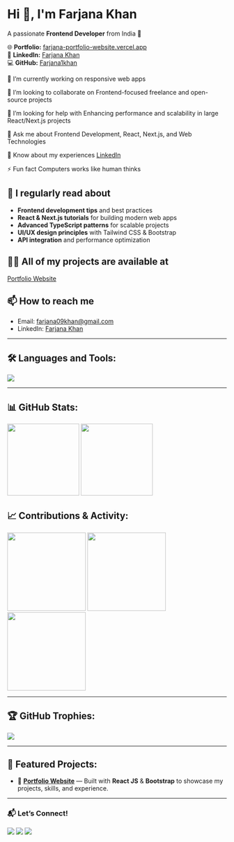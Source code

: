 # Hi 👋, I'm Farjana Khan  
A passionate **Frontend Developer** from India 🚀  

🌐 **Portfolio:** [farjana-portfolio-website.vercel.app](https://farjana-portfolio-website.vercel.app)  
💼 **LinkedIn:** [Farjana Khan](https://www.linkedin.com/in/farjana-fatehmohd/)  
💻 **GitHub:** [Farjana1khan](https://github.com/Farjana1khan)  

🔭 I’m currently working on responsive web apps

👯 I’m looking to collaborate on Frontend-focused freelance and open-source projects

🤝 I’m looking for help with Enhancing performance and scalability in large React/Next.js projects

💬 Ask me about Frontend Development, React, Next.js, and Web Technologies

📄 Know about my experiences [LinkedIn](https://www.linkedin.com/in/farjana-fatehmohd/) 

⚡ Fun fact Computers works like human thinks

## 📝 I regularly read about
- **Frontend development tips** and best practices  
- **React & Next.js tutorials** for building modern web apps  
- **Advanced TypeScript patterns** for scalable projects  
- **UI/UX design principles** with Tailwind CSS & Bootstrap  
- **API integration** and performance optimization  

## 👨‍💻 All of my projects are available at
[Portfolio Website](https://farjana-portfolio-website.vercel.app/)  

## 📫 How to reach me
- Email: [farjana09khan@gmail.com](mailto:farjana09khan@gmail.com)
- LinkedIn: [Farjana Khan](https://www.linkedin.com/in/farjana-fatehmohd/)  

---

## 🛠 Languages and Tools:
<p align="left">
  <img src="https://skillicons.dev/icons?i=react,nextjs,astro,js,ts,html,css,tailwind,scss,bootstrap,materialui,git,github,jira,postman,vscode,vercel,netlify" />
</p>

---

## 📊 GitHub Stats:
<p align="left">
  <img src="https://github-readme-stats.vercel.app/api?username=Farjana1khan&show_icons=true&theme=radical" height="165"/>
  <img src="https://github-readme-streak-stats.herokuapp.com/?user=Farjana1khan&theme=radical" height="165"/>
</p>

## 📈 Contributions & Activity:
<p align="left">
  <img src="https://github-profile-summary-cards.vercel.app/api/cards/profile-details?username=Farjana1khan&theme=radical" height="180"/>
  <img src="https://github-profile-summary-cards.vercel.app/api/cards/repos-per-language?username=Farjana1khan&theme=radical" height="180"/>
  <img src="https://github-profile-summary-cards.vercel.app/api/cards/most-commit-language?username=Farjana1khan&theme=radical" height="180"/>
</p>

---

## 🏆 GitHub Trophies:
<p align="left">
  <img src="https://github-profile-trophy.vercel.app/?username=Farjana1khan&theme=radical&no-frame=true&margin-w=15&margin-h=15"/>
</p>

---

## 📌 Featured Projects: 
- 🌟 **[Portfolio Website](https://farjana-portfolio-website.vercel.app/)** — Built with **React JS** & **Bootstrap** to showcase my projects, skills, and experience.  

---

### 📬 Let’s Connect!
<p align="left">
<a href="https://www.linkedin.com/in/farjana-fatehmohd/"><img src="https://img.shields.io/badge/LinkedIn-blue?logo=linkedin&logoColor=white"></a>
<a href="mailto:farjana09khan@gmail.com"><img src="https://img.shields.io/badge/Email-D14836?logo=gmail&logoColor=white"></a>
<a href="https://github.com/Farjana1khan"><img src="https://img.shields.io/badge/GitHub-black?logo=github&logoColor=white"></a>
</p>

